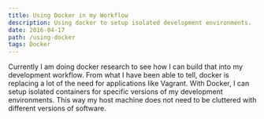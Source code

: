 ```yaml
---
title: Using Docker in my Workflow
description: Using docker to setup isolated development environments.
date: 2016-04-17
path: /using-docker
tags: Docker
---
```


Currently I am doing docker research to see how I can build that into my development workflow. From what I have been able to tell, docker is replacing a lot of the need for applications like Vagrant. With Docker, I can setup isolated containers for specific versions of my development environments. This way my host machine does not need to be cluttered with different versions of software.